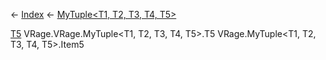 ← [Index](Api-Index) ← [MyTuple<T1, T2, T3, T4, T5>](VRage.MyTuple`5)

[T5]() VRage.VRage.MyTuple<T1, T2, T3, T4, T5>.T5 VRage.MyTuple<T1, T2, T3, T4, T5>.Item5